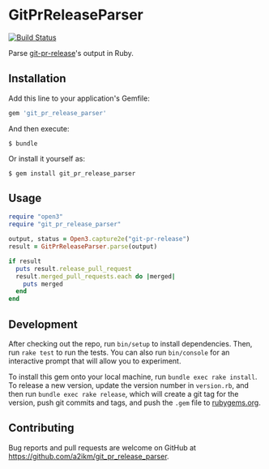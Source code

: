 # GitPrReleaseParser

[![Build Status](https://travis-ci.org/a2ikm/git_pr_release_parser.svg?branch=master)](https://travis-ci.org/a2ikm/git_pr_release_parser)

Parse [git-pr-release](https://github.com/motemen/git-pr-release)'s output in Ruby.

## Installation

Add this line to your application's Gemfile:

```ruby
gem 'git_pr_release_parser'
```

And then execute:

    $ bundle

Or install it yourself as:

    $ gem install git_pr_release_parser

## Usage

```ruby
require "open3"
require "git_pr_release_parser"

output, status = Open3.capture2e("git-pr-release")
result = GitPrReleaseParser.parse(output)

if result
  puts result.release_pull_request
  result.merged_pull_requests.each do |merged|
    puts merged
  end
end
```

## Development

After checking out the repo, run `bin/setup` to install dependencies. Then, run `rake test` to run the tests. You can also run `bin/console` for an interactive prompt that will allow you to experiment.

To install this gem onto your local machine, run `bundle exec rake install`. To release a new version, update the version number in `version.rb`, and then run `bundle exec rake release`, which will create a git tag for the version, push git commits and tags, and push the `.gem` file to [rubygems.org](https://rubygems.org).

## Contributing

Bug reports and pull requests are welcome on GitHub at https://github.com/a2ikm/git_pr_release_parser.
